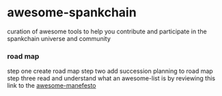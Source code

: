 # awesome-spankchain
curation of awesome tools to help you contribute and participate in the spankchain universe and community

### road map
step one create road map
step two add succession planning to road map
step three read and understand what an awesome-list is by reviewing this link to the [awesome-manefesto](https://github.com/sindresorhus/awesome/blob/master/awesome.md)
